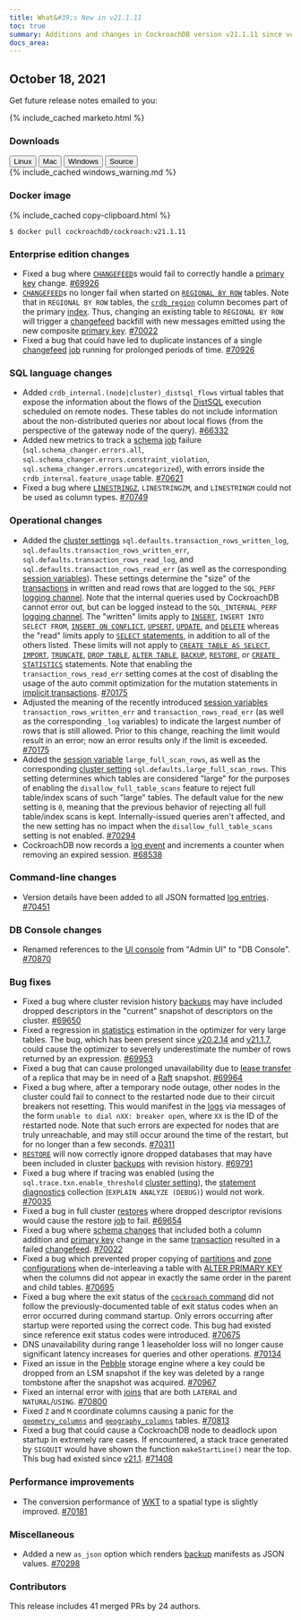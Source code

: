 ```yaml
---
title: What&#39;s New in v21.1.11
toc: true
summary: Additions and changes in CockroachDB version v21.1.11 since version v21.1.10
docs_area: 
---
```


## October 18, 2021

Get future release notes emailed to you:

{% include_cached marketo.html %}


### Downloads

<div id="os-tabs" class="filters clearfix">
    <a href="https://binaries.cockroachdb.com/cockroach-v21.1.11.linux-amd64.tgz"><button id="linux" class="filter-button" data-scope="linux" data-eventcategory="linux-binary-release-notes">Linux</button></a>
    <a href="https://binaries.cockroachdb.com/cockroach-v21.1.11.darwin-10.9-amd64.tgz"><button id="mac" class="filter-button" data-scope="mac" data-eventcategory="mac-binary-release-notes">Mac</button></a>
    <a href="https://binaries.cockroachdb.com/cockroach-v21.1.11.windows-6.2-amd64.zip"><button id="windows" class="filter-button" data-scope="windows" data-eventcategory="windows-binary-release-notes">Windows</button></a>
    <a href="https://binaries.cockroachdb.com/cockroach-v21.1.11.src.tgz"><button id="source" class="filter-button" data-scope="source" data-eventcategory="source-release-notes">Source</button></a>
</div>

<section class="filter-content" data-scope="windows">
{% include_cached windows_warning.md %}
</section>

### Docker image

{% include_cached copy-clipboard.html %}
~~~shell
$ docker pull cockroachdb/cockroach:v21.1.11
~~~


### Enterprise edition changes

- Fixed a bug where [`CHANGEFEED`](../v21.1/create-changefeed.html)s would fail to correctly handle a [primary key](../v21.1/primary-key.html) change. [#69926][#69926]
- [`CHANGEFEED`](../v21.1/create-changefeed.html)s no longer fail when started on [`REGIONAL BY ROW`](../v21.1/set-locality.html#set-the-table-locality-to-regional-by-row) tables. Note that in `REGIONAL BY ROW` tables, the [`crdb_region`](../v21.1/set-locality.html#crdb_region) column becomes part of the primary [index](../v21.1/indexes.html). Thus, changing an existing table to `REGIONAL BY ROW` will trigger a [changefeed](../v21.1/create-changefeed.html) backfill with new messages emitted using the new composite [primary key](../v21.1/primary-key.html). [#70022][#70022]
- Fixed a bug that could have led to duplicate instances of a single [changefeed](../v21.1/create-changefeed.html) [job](../v21.1/show-jobs.html) running for prolonged periods of time. [#70926][#70926]

### SQL language changes

- Added `crdb_internal.(node|cluster)_distsql_flows` virtual  tables that expose the information about the flows of the [DistSQL](../v21.1/architecture/sql-layer.html#distsql) execution scheduled on remote nodes. These tables do not include information about the non-distributed queries nor about local flows (from the perspective of the gateway node of the query). [#66332][#66332]
- Added new metrics to track a [schema](../v21.1/online-schema-changes.html) [job](../v21.1/show-jobs.html) failure (`sql.schema_changer.errors.all`, `sql.schema_changer.errors.constraint_violation`, `sql.schema_changer.errors.uncategorized`), with errors inside the `crdb_internal.feature_usage` table. [#70621][#70621]
- Fixed a bug where [`LINESTRINGZ`](../v21.1/linestring.html), `LINESTRINGZM`, and `LINESTRINGM` could not be used as column types. [#70749][#70749]

### Operational changes

- Added the [cluster settings](../v21.1/cluster-settings.html) `sql.defaults.transaction_rows_written_log`, `sql.defaults.transaction_rows_written_err`, `sql.defaults.transaction_rows_read_log`, and `sql.defaults.transaction_rows_read_err` (as well as the corresponding [session variables](../v21.1/set-vars.html#supported-variables)). These settings determine the "size" of the [transactions](../v21.1/transactions.html) in written and read rows that are logged to the `SQL_PERF` [logging channel](../v21.1/logging-overview.html). Note that the internal queries used by CockroachDB cannot error out, but can be logged instead to the `SQL_INTERNAL_PERF` [logging channel](../v21.1/logging-overview.html). The "written" limits apply to [`INSERT`](../v21.1/insert.html), `INSERT INTO SELECT FROM`, [`INSERT ON CONFLICT`](../v21.1/insert.html), [`UPSERT`](../v21.1/upsert.html), [`UPDATE`](../v21.1/update.html), and [`DELETE`](../v21.1/delete.html) whereas the "read" limits apply to [`SELECT` statements](../v21.1/selection-queries.html), in addition to all of the others listed. These limits will not apply to [`CREATE TABLE AS SELECT`](../v21.1/create-table.html), [`IMPORT`](../v21.1/import.html), [`TRUNCATE`](../v21.1/truncate.html), [`DROP TABLE`](../v21.1/drop-table.html), [`ALTER TABLE`](../v21.1/alter-table.html), [`BACKUP`](../v21.1/backup.html), [`RESTORE`](../v21.1/restore.html), or [`CREATE STATISTICS`](../v21.1/create-statistics.html) statements. Note that enabling the `transaction_rows_read_err` setting comes at the cost of disabling the usage of the auto commit optimization for the mutation statements in [implicit transactions](../v21.1/transactions.html#individual-statements). [#70175][#70175]
- Adjusted the meaning of the recently introduced [session variables](../v21.1/set-vars.html#supported-variables) `transaction_rows_written_err` and `transaction_rows_read_err` (as well as the corresponding `_log` variables) to indicate the largest number of rows that is still allowed. Prior to this change, reaching the limit would result in an error; now an error results only if the limit is exceeded. [#70175][#70175]
- Added the [session variable](../v21.1/set-vars.html#supported-variables) `large_full_scan_rows`, as well as the corresponding [cluster setting](../v21.1/cluster-settings.html) `sql.defaults.large_full_scan_rows`. This setting determines which tables are considered "large" for the purposes of enabling the `disallow_full_table_scans` feature to reject full table/index scans of such "large" tables. The default value for the new setting is `0`, meaning that the previous behavior of rejecting all full table/index scans is kept. Internally-issued queries aren't affected, and the new setting has no impact when the `disallow_full_table_scans` setting is not enabled. [#70294][#70294]
- CockroachDB now records a [log event](../v21.1/eventlog.html) and increments a counter when removing an expired session. [#68538][#68538]

### Command-line changes

- Version details have been added to all JSON formatted [log entries](../v21.1/logging-overview.html). [#70451][#70451]

### DB Console changes

- Renamed references to the [UI console](../v21.1/ui-overview.html) from "Admin UI" to "DB Console". [#70870][#70870]

### Bug fixes

- Fixed a bug where cluster revision history [backups](../v21.1/backup.html) may have included dropped descriptors in the "current" snapshot of descriptors on the cluster. [#69650][#69650]
- Fixed a regression in [statistics](../v21.1/cost-based-optimizer.html#table-statistics) estimation in the optimizer for very large tables. The bug, which has been present since [v20.2.14](v20.2.14.html) and [v21.1.7](v21.1.7.html), could cause the optimizer to severely underestimate the number of rows returned by an expression. [#69953][#69953]
- Fixed a bug that can cause prolonged unavailability due to [lease transfer](../v21.1/architecture/replication-layer.html#epoch-based-leases-table-data) of a replica that may be in need of a [Raft](../v21.1/architecture/replication-layer.html#raft) snapshot. [#69964][#69964]
- Fixed a bug where, after a temporary node outage, other nodes in the cluster could fail to connect to the restarted node due to their circuit breakers not resetting. This would manifest in the [logs](../v21.1/logging-overview.html) via messages of the form `unable to dial nXX: breaker open`, where `XX` is the ID of the restarted node. Note that such errors are expected for nodes that are truly unreachable, and may still occur around the time of the restart, but for no longer than a few seconds. [#70311][#70311]
- [`RESTORE`](../v21.1/restore.html) will now correctly ignore dropped databases that may have been included in cluster [backups](../v21.1/backup.html) with revision history. [#69791][#69791]
- Fixed a bug where if tracing was enabled (using the `sql.trace.txn.enable_threshold` [cluster setting](../v21.1/cluster-settings.html)), the [statement diagnostics](../v21.1/explain-analyze.html#explain-analyze-debug) collection (`EXPLAIN ANALYZE (DEBUG)`) would not work. [#70035][#70035]
- Fixed a bug in full cluster [restores](../v21.1/restore.html) where dropped descriptor revisions would cause the restore [job](../v21.1/show-jobs.html) to fail. [#69654][#69654]
- Fixed a bug where [schema changes](../v21.1/online-schema-changes.html) that included both a column addition and [primary key](../v21.1/primary-key.html) change in the same [transaction](../v21.1/transactions.html) resulted in a failed [changefeed](../v21.1/create-changefeed.html). [#70022][#70022]
- Fixed a bug which prevented proper copying of [partitions](../v21.1/partitioning.html) and [zone configurations](../v21.1/configure-replication-zones.html) when de-interleaving a table with [ALTER PRIMARY KEY](../v21.1/alter-primary-key.html) when the columns did not appear in exactly the same order in the parent and child tables. [#70695][#70695]
- Fixed a bug where the exit status of the [`cockroach` command](../v21.1/cockroach-commands.html) did not follow the previously-documented table of exit status codes when an error occurred during command startup. Only errors occurring after startup were reported using the correct code. This bug had existed since reference exit status codes were introduced. [#70675][#70675]
- DNS unavailability during range 1 leaseholder loss will no longer cause significant latency increases for queries and other operations. [#70134][#70134]
- Fixed an issue in the [Pebble](../v21.1/architecture/storage-layer.html#pebble) storage engine where a key could be dropped from an LSM snapshot if the key was deleted by a range tombstone after the snapshot was acquired. [#70967][#70967]
- Fixed an internal error with [joins](../v21.1/joins.html) that are both `LATERAL` and `NATURAL`/`USING`. [#70800][#70800]
- Fixed `Z` and `M` coordinate columns causing a panic for the [`geometry_columns`](../v21.1/spatial-glossary.html#geometry_columns) and [`geography_columns`](../v21.1/spatial-glossary.html#geography_columns) tables. [#70813][#70813]
- Fixed a bug that could cause a CockroachDB node to deadlock upon startup in extremely rare cases. If encountered, a stack trace generated by `SIGQUIT` would have shown the function `makeStartLine()` near the top. This bug had existed since [v21.1](v21.1.0.html). [#71408][#71408]

### Performance improvements

- The conversion performance of [WKT](../v21.1/well-known-text.html) to a spatial type is slightly improved. [#70181][#70181]

### Miscellaneous

- Added a new `as_json` option which renders [backup](../v21.1/backup.html) manifests as JSON values. [#70298][#70298]

### Contributors

This release includes 41 merged PRs by 24 authors.

[#66332]: https://github.com/cockroachdb/cockroach/pull/66332
[#68538]: https://github.com/cockroachdb/cockroach/pull/68538
[#69650]: https://github.com/cockroachdb/cockroach/pull/69650
[#69654]: https://github.com/cockroachdb/cockroach/pull/69654
[#69791]: https://github.com/cockroachdb/cockroach/pull/69791
[#69926]: https://github.com/cockroachdb/cockroach/pull/69926
[#69953]: https://github.com/cockroachdb/cockroach/pull/69953
[#69964]: https://github.com/cockroachdb/cockroach/pull/69964
[#70022]: https://github.com/cockroachdb/cockroach/pull/70022
[#70035]: https://github.com/cockroachdb/cockroach/pull/70035
[#70134]: https://github.com/cockroachdb/cockroach/pull/70134
[#70175]: https://github.com/cockroachdb/cockroach/pull/70175
[#70181]: https://github.com/cockroachdb/cockroach/pull/70181
[#70294]: https://github.com/cockroachdb/cockroach/pull/70294
[#70298]: https://github.com/cockroachdb/cockroach/pull/70298
[#70311]: https://github.com/cockroachdb/cockroach/pull/70311
[#70451]: https://github.com/cockroachdb/cockroach/pull/70451
[#70621]: https://github.com/cockroachdb/cockroach/pull/70621
[#70675]: https://github.com/cockroachdb/cockroach/pull/70675
[#70695]: https://github.com/cockroachdb/cockroach/pull/70695
[#70749]: https://github.com/cockroachdb/cockroach/pull/70749
[#70800]: https://github.com/cockroachdb/cockroach/pull/70800
[#70813]: https://github.com/cockroachdb/cockroach/pull/70813
[#70870]: https://github.com/cockroachdb/cockroach/pull/70870
[#70926]: https://github.com/cockroachdb/cockroach/pull/70926
[#70967]: https://github.com/cockroachdb/cockroach/pull/70967
[#71408]: https://github.com/cockroachdb/cockroach/pull/71408

